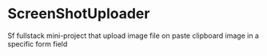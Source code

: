 # ScreenShotUploader
Sf fullstack mini-project that upload image file on paste clipboard image in a specific form field
